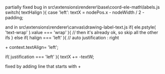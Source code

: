 partially fixed bug in src\extensions\renderer\base\coord-ele-math\labels.js
 switch( textHalign ){
    case 'left':
      textX = nodePos.x - nodeWidth / 2 - padding;

and in src\extensions\renderer\canvas\drawing-label-text.js
 if( ele.pstyle( 'text-wrap' ).value === 'wrap' ){
   // then it's already ok, so skip all the other ifs
 } else if( halign === 'left' ){ // auto justification : right

\+ context.textAlign= 'left';

if( justification === 'left' ){
      textX += -textW;

fixed by adding line that starts with +
